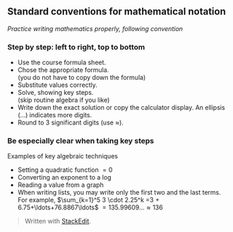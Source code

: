 
## Standard conventions for mathematical notation
*Practice writing mathematics properly, following convention*
### Step by step: left to right, top to bottom
- Use the course formula sheet.
- Chose the appropriate formula.\
     (you do not have to copy down the formula)
- Substitute values correctly.
- Solve, showing key steps.\
     (skip routine algebra if you like)
- Write down the exact solution or copy the calculator display. An ellipsis ($\ldots$) indicates more digits.
- Round to 3 significant digits (use $\approx$).

### Be especially clear when taking key steps
 Examples of key algebraic techniques
- Setting a quadratic function $=0$
- Converting an exponent to a log
- Reading a value from a graph
- When writing lists, you may write only the first two and the last terms. For example,
$\sum_{k=1}^5 3 \cdot 2.25^k =3 + 6.75+\ldots+76.8867\ldots$
$=135.99609\ldots \approx 136$


> Written with [StackEdit](https://stackedit.io/).
<!--stackedit_data:
eyJoaXN0b3J5IjpbLTEwMTI1MjQ2NjgsMjA3NjMwNTAzMiwtNT
AyMzM5NTA1XX0=
-->